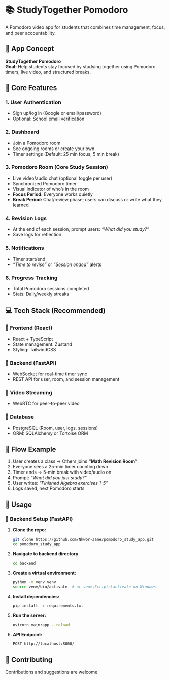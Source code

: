 # 📚 StudyTogether Pomodoro

A Pomodoro video app for students that combines time management, focus, and peer accountability.  

## 🔧 App Concept

**StudyTogether Pomodoro**  
**Goal:** Help students stay focused by studying together using Pomodoro timers, live video, and structured breaks.

## 🎯 Core Features

### 1. User Authentication

- Sign up/log in (Google or email/password)  
- Optional: School email verification  

### 2. Dashboard

- Join a Pomodoro room  
- See ongoing rooms or create your own  
- Timer settings (Default: 25 min focus, 5 min break)  

### 3. Pomodoro Room (Core Study Session)

- Live video/audio chat (optional toggle per user)  
- Synchronized Pomodoro timer  
- Visual indicator of who’s in the room  
- **Focus Period:** Everyone works quietly  
- **Break Period:** Chat/review phase; users can discuss or write what they learned  

### 4. Revision Logs

- At the end of each session, prompt users: *“What did you study?”*  
- Save logs for reflection  

### 5. Notifications

- Timer start/end  
- *“Time to revise”* or *“Session ended”* alerts  

### 6. Progress Tracking

- Total Pomodoro sessions completed  
- Stats: Daily/weekly streaks  

## 💻 Tech Stack (Recommended)

### 🔹 Frontend (React)

- React + TypeScript  
- State management: Zustand  
- Styling: TailwindCSS  

### 🔹 Backend (FastAPI)

- WebSocket for real-time timer sync  
- REST API for user, room, and session management  

### 🔹 Video Streaming

- WebRTC for peer-to-peer video
  
### 🔹 Database

- PostgreSQL (Room, user, logs, sessions)  
- ORM: SQLAlchemy or Tortoise ORM  

## 🧠 Flow Example

1. User creates a class → Others joins **“Math Revision Room”**  
2. Everyone sees a 25-min timer counting down  
3. Timer ends → 5-min break with video/audio on  
4. Prompt: *“What did you just study?”*  
5. User writes: *“Finished Algebra exercises 1-5”*  
6. Logs saved, next Pomodoro starts  

## 📖 Usage

### 🔧 Backend Setup (FastAPI)

1. **Clone the repo:**

   ```bash
   git clone https://github.com/Nkwor-Jane/pomodoro_study_app.git
   cd pomodoro_study_app

2. **Navigate to backend directory**

    ```bash
    cd backend


3. **Create a virtual environment:**

    ```bash
    python -m venv venv
    source venv/bin/activate  # or venv\Scripts\activate on Windows

4. **Install dependencies:**

   ```bash
   pip install -r requirements.txt

5. **Run the server:**

    ```bash
    uvicorn main:app --reload
    
6. **API Endpoint:**

    ```bash
    POST http://localhost:8000/

## 🤝 Contributing

Contributions and suggestions are welcome